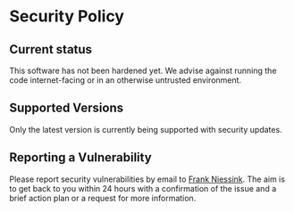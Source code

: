 # Security Policy

## Current status

This software has not been hardened yet. We advise against running the code internet-facing or in an otherwise untrusted environment.

## Supported Versions

Only the latest version is currently being supported with security updates.

## Reporting a Vulnerability

Please report security vulnerabilities by email to [Frank Niessink](https://github.com/fniessink). The aim is to get back to you within 24 hours with a confirmation of the issue and a brief action plan or a request for more information.
